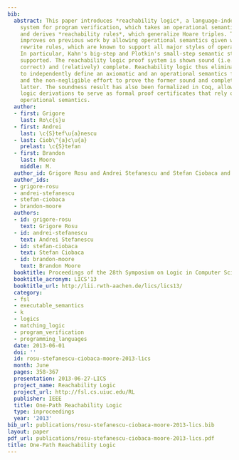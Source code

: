 ```yaml
---
bib:
  abstract: This paper introduces *reachability logic*, a language-independent proof
    system for program verification, which takes an operational semantics as axioms
    and derives *reachability rules*, which generalize Hoare triples. This system
    improves on previous work by allowing operational semantics given with *conditional*
    rewrite rules, which are known to support all major styles of operational semantics.
    In particular, Kahn's big-step and Plotkin's small-step semantic styles are newly
    supported. The reachability logic proof system is shown sound (i.e., partially
    correct) and (relatively) complete. Reachability logic thus eliminates the need
    to independently define an axiomatic and an operational semantics for each language,
    and the non-negligible effort to prove the former sound and complete w.r.t. the
    latter. The soundness result has also been formalized in Coq, allowing reachability
    logic derivations to serve as formal proof certificates that rely only on the
    operational semantics.
  author:
  - first: Grigore
    last: Ro\c{s}u
  - first: Andrei
    last: \c{S}tef\u{a}nescu
  - last: Ciob\^{a}c\u{a}
    prelast: \c{S}tefan
  - first: Brandon
    last: Moore
    middle: M.
  author_id: Grigore Rosu and Andrei Stefanescu and Stefan Ciobaca and Brandon Moore
  author_ids:
  - grigore-rosu
  - andrei-stefanescu
  - stefan-ciobaca
  - brandon-moore
  authors:
  - id: grigore-rosu
    text: Grigore Rosu
  - id: andrei-stefanescu
    text: Andrei Stefanescu
  - id: stefan-ciobaca
    text: Stefan Ciobaca
  - id: brandon-moore
    text: Brandon Moore
  booktitle: Proceedings of the 28th Symposium on Logic in Computer Science (LICS'13)
  booktitle_acronym: LICS'13
  booktitle_url: http://lii.rwth-aachen.de/lics/lics13/
  category:
  - fsl
  - executable_semantics
  - k
  - logics
  - matching_logic
  - program_verification
  - programming_languages
  date: 2013-06-01
  doi: ''
  id: rosu-stefanescu-ciobaca-moore-2013-lics
  month: June
  pages: 358-367
  presentation: 2013-06-27-LICS
  project_name: Reachability Logic
  project_url: http://fsl.cs.uiuc.edu/RL
  publisher: IEEE
  title: One-Path Reachability Logic
  type: inproceedings
  year: '2013'
bib_url: publications/rosu-stefanescu-ciobaca-moore-2013-lics.bib
layout: paper
pdf_url: publications/rosu-stefanescu-ciobaca-moore-2013-lics.pdf
title: One-Path Reachability Logic
---
```

